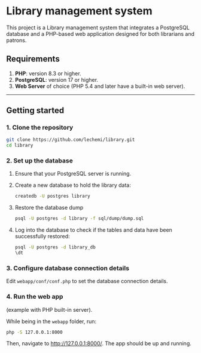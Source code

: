 # Library management system

This project is a Library management system that integrates a PostgreSQL database and a PHP-based web application designed for both librarians and patrons.

## Requirements

1. **PHP**: version 8.3 or higher.
2. **PostgreSQL**: version 17 or higher.
3. **Web Server** of choice (PHP 5.4 and later have a built-in web server).

---

## Getting started

### 1. Clone the repository
```zsh
git clone https://github.com/lechemi/library.git
cd library
```

### **2. Set up the database**
1. Ensure that your PostgreSQL server is running.

2. Create a new database to hold the library data:
   ```zsh
   createdb -U postgres library
   ```

3. Restore the database dump
   ```zsh
   psql -U postgres -d library -f sql/dump/dump.sql
   ```

4. Log into the database to check if the tables and data have been successfully restored:
   ```zsh
   psql -U postgres -d library_db
   \dt
   ```

### 3. Configure database connection details
Edit `webapp/conf/conf.php` to set the database connection details.

### 4. Run the web app
(example with PHP built-in server).

While being in the `webapp` folder, run:
```zsh
php -S 127.0.0.1:8000
```
Then, navigate to http://127.0.0.1:8000/. The app should be up and running.
